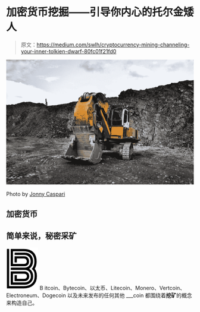 # 加密货币挖掘——引导你内心的托尔金矮人

> 原文：<https://medium.com/swlh/cryptocurrency-mining-channeling-your-inner-tolkien-dwarf-80fc01f21fd0>

![](img/484bacf66fe6a315cc80896335f8465c.png)

Photo by [Jonny Caspari](https://unsplash.com/@jonnysplsh?utm_source=medium&utm_medium=referral)

## 加密货币

## 简单来说，秘密采矿

![B](img/e2974d34a058c85eb1d09ddcd2acae80.png)  B   itcoin、Bytecoin、以太币、Litecoin、Monero、Vertcoin、Electroneum、Dogecoin 以及未来发布的任何其他 ___coin 都围绕着**挖矿**的概念来构造自己。
